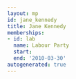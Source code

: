 ```yaml
---
layout: mp
id: jane_kennedy
title: Jane Kennedy
memberships:
- id: lab
  name: Labour Party
  start: 
  end: '2010-03-30'
autogenerated: true
---
```

